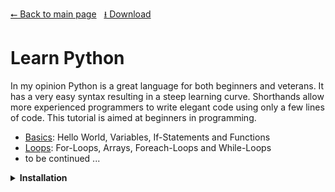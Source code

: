 [⭠ Back to main page](https://github.com/JonasKoenig/CodeOnMyMind) &nbsp;
[⭳ Download](https://minhaskamal.github.io/DownGit/#/home?url=https:%2F%2Fgithub.com%2FJonasKoenig%2FCodeOnMyMind%2Ftree%2Fmaster%2Fprojects%2Flearn-python)

# Learn Python

In my opinion Python is a great language for both beginners and veterans. It has a very easy syntax resulting in a steep learning curve. Shorthands allow more experienced programmers to write elegant code using only a few lines of code. This tutorial is aimed at beginners in programming.

- [Basics](./basics): Hello World, Variables, If-Statements and Functions
- [Loops](./loops): For-Loops, Arrays, Foreach-Loops and While-Loops
- to be continued ...

<details>
<summary><b>Installation</b></summary>

Beware of the two Python versions. Python 2.7 is still used, but support for it will stop in early 2020. Therefore this tutorial will use Python 3.

1. First will need to get Python 3. This [Installation Guide](https://realpython.com/installing-python/) should lead you through the process.

2. I recommend using [Atom](https://atom.io/) instead of a plain text editor. It provides syntax highlighting to indicate the functionality of a piece of code.

3. Once we have created a Python script _script.py_ we have to execute it on the command line. [This article](https://www.pythoncentral.io/execute-python-script-file-shell/) shows you how. After you navigated to the correct directory - on Windows this should look like:

```
C:\...\learn-python> python script.py
```

Linux and Mac users will see something like:

```
user@ubuntu:~/.../learn-python$ python script
```

- Alternatively you can use an [Online Interpreter](https://www.onlinegdb.com/online_python_compiler) to run the code. This way you do not need to install anything, but code might run slower.

If you made it through the installation process, the cumbersome part is behind you and we can get started :)

</details>
